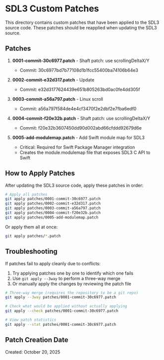 # SDL3 Custom Patches

This directory contains custom patches that have been applied to the SDL3 source code. These patches should be reapplied when updating the SDL3 source.

## Patches

1. **0001-commit-30c6977.patch** - Shaft patch: use scrollingDeltaX/Y
   - Commit: 30c6977bd7b77108d1b1fcc55400ba74106b64e3

2. **0002-commit-e32d317.patch** - Update
   - Commit: e32d3177624439e651b805263bd0ac0fe4dd305f

3. **0003-commit-a56a797.patch** - Linux scroll
   - Commit: a56a797f584de4e4cf3470f2e2dbf2e7fba6edf0

4. **0004-commit-f20e32b.patch** - Shaft patch: use scrollingDeltaX/Y
   - Commit: f20e32b3607450dd90d002abd66cfddd92679d6e

5. **0005-add-modulemap.patch** - Add Swift module map for SDL3
   - Critical: Required for Swift Package Manager integration
   - Creates the module.modulemap file that exposes SDL3 C API to Swift

## How to Apply Patches

After updating the SDL3 source code, apply these patches in order:

```bash
# Apply all patches
git apply patches/0001-commit-30c6977.patch
git apply patches/0002-commit-e32d317.patch
git apply patches/0003-commit-a56a797.patch
git apply patches/0004-commit-f20e32b.patch
git apply patches/0005-add-modulemap.patch
```

Or apply them all at once:

```bash
git apply patches/*.patch
```

## Troubleshooting

If patches fail to apply cleanly due to conflicts:

1. Try applying patches one by one to identify which one fails
2. Use `git apply --3way` to perform a three-way merge
3. Or manually apply the changes by reviewing the patch file

```bash
# Three-way merge (requires the repository to be a git repo)
git apply --3way patches/0001-commit-30c6977.patch

# Check what would be applied without actually applying
git apply --check patches/0001-commit-30c6977.patch

# View patch statistics
git apply --stat patches/0001-commit-30c6977.patch
```

## Patch Creation Date

Created: October 20, 2025

